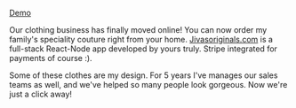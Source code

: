 <a href="https://streamable.com/5liauz">Demo</a>


Our clothing business has finally moved online! 
You can now order my family's speciality couture right from your home. <a href="https://jivasoriginals.com">Jivasoriginals.com</a> is a full-stack React-Node
app developed by yours truly.
Stripe integrated for payments of course :).

Some of these clothes are my design. 
For 5 years I've manages our sales teams as well, and we've helped so many people look gorgeous. Now we're just a click away!
